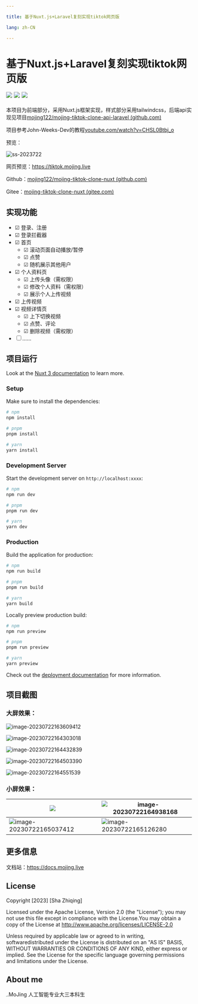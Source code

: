```yaml
---

title: 基于Nuxt.js+Laravel复刻实现tiktok网页版

lang: zh-CN

---
```


# 基于Nuxt.js+Laravel复刻实现tiktok网页版

<div style="margin-top:8px">
<img style="float: left;padding-right:5px;padding-bottom:8px" src="https://img.shields.io/github/last-commit/mojing122/mojing-tiktok-clone-nuxt/master?logo=GitHub">
<img style="float: left;padding-right:5px;padding-bottom:8px" src="https://img.shields.io/github/repo-size/mojing122/mojing-tiktok-clone-nuxt">
<img  style=";padding-bottom:8px" src="https://img.shields.io/github/license/mojing122/mojing-tiktok-clone-nuxt">
</div>

本项目为前端部分，采用Nuxt.js框架实现，样式部分采用tailwindcss，后端api实现见项目[mojing122/mojing-tiktok-clone-api-laravel (github.com)](https://github.com/mojing122/mojing-tiktok-clone-api-laravel)

项目参考John-Weeks-Dev的教程[youtube.com/watch?v=CHSL0Btbj_o](https://www.youtube.com/watch?v=CHSL0Btbj_o)

预览：

![ss-2023722](/tiktok-clone/ss-2023722.gif)

网页预览：https://tiktok.mojing.live

Github：[mojing122/mojing-tiktok-clone-nuxt (github.com)](https://github.com/mojing122/mojing-tiktok-clone-nuxt/)

Gitee：[mojing-tiktok-clone-nuxt (gitee.com)](https://gitee.com/sha-zhiqing/mojing-tiktok-clone-nuxt/)

## 实现功能

- &#9745; 登录、注册
- &#9745; 登录拦截器
- &#9745; 首页
  - &#9745; 滚动页面自动播放/暂停
  - &#9745; 点赞
  - &#9745; 随机展示其他用户
- &#9745; 个人资料页
  - &#9745; 上传头像（需权限）
  - &#9745; 修改个人资料（需权限）
  - &#9745; 展示个人上传视频
- &#9745; 上传视频
- &#9745; 视频详情页
  - &#9745; 上下切换视频
  - &#9745; 点赞、评论
  - &#9745; 删除视频（需权限）
- &#9744; ……

## 项目运行

Look at the [Nuxt 3 documentation](https://nuxt.com/docs/getting-started/introduction) to learn more.

### Setup

Make sure to install the dependencies:

```bash
# npm
npm install

# pnpm
pnpm install

# yarn
yarn install
```

### Development Server

Start the development server on `http://localhost:xxxx`:

```bash
# npm
npm run dev

# pnpm
pnpm run dev

# yarn
yarn dev
```

### Production

Build the application for production:

```bash
# npm
npm run build

# pnpm
pnpm run build

# yarn
yarn build
```

Locally preview production build:

```bash
# npm
npm run preview

# pnpm
pnpm run preview

# yarn
yarn preview
```

Check out the [deployment documentation](https://nuxt.com/docs/getting-started/deployment) for more information.

## 项目截图

### 大屏效果：

![image-20230722163609412](/tiktok-clone/image-20230722163609412.png)



![image-20230722164303018](/tiktok-clone/image-20230722164303018.png)

![image-20230722164432839](/tiktok-clone/image-20230722164432839.png)

![image-20230722164503390](/tiktok-clone/image-20230722164503390.png)

![image-20230722164551539](/tiktok-clone/image-20230722164551539.png)

### 小屏效果：

| ![](/tiktok-clone/image-20230722164757061.png)                | ![image-20230722164938168](/tiktok-clone/image-20230722164938168.png) |
| ------------------------------------------------------------ | ------------------------------------------------------------ |
| ![image-20230722165037412](/tiktok-clone/image-20230722165037412.png) | ![image-20230722165126280](/tiktok-clone/image-20230722165126280.png) |



## 更多信息

文档站：https://docs.mojing.live

## License

Copyright [2023] [Sha Zhiqing]

   Licensed under the Apache License, Version 2.0 (the "License"); you may not use this file except in compliance with the License.You may obtain a copy of the License at http://www.apache.org/licenses/LICENSE-2.0

   Unless required by applicable law or agreed to in writing, softwaredistributed under the License is distributed on an "AS IS" BASIS, WITHOUT WARRANTIES OR CONDITIONS OF ANY KIND, either express or implied. See the License for the specific language governing permissions and limitations under the License.

## About me



<img src="https://picgo-1304966930.cos.ap-nanjing.myqcloud.com/logo.png" alt="logo" style="zoom:15%;" />MoJing 人工智能专业大三本科生